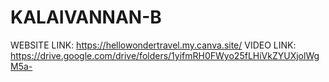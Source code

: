 # KALAIVANNAN-B
WEBSITE LINK:
https://hellowondertravel.my.canva.site/
VIDEO LINK:
https://drive.google.com/drive/folders/1yifmRH0FWyo25fLHiVkZYUXjolWgM5a-
